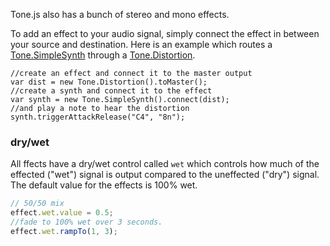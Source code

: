 Tone.js also has a bunch of stereo and mono effects. 

To add an effect to your audio signal, simply connect the effect in between your source and destination. Here is an example which routes a [Tone.SimpleSynth](http://tonejs.org/docs/#SimpleSynth) through a [Tone.Distortion](http://tonejs.org/docs/#Distortion). 

```
//create an effect and connect it to the master output
var dist = new Tone.Distortion().toMaster();
//create a synth and connect it to the effect
var synth = new Tone.SimpleSynth().connect(dist);
//and play a note to hear the distortion
synth.triggerAttackRelease("C4", "8n");
```

### dry/wet

All ffects have a dry/wet control called `wet` which controls how much of the effected ("wet") signal is output compared to the uneffected ("dry") signal. The default value for the effects is 100% wet. 

```javascript
// 50/50 mix
effect.wet.value = 0.5;
//fade to 100% wet over 3 seconds.
effect.wet.rampTo(1, 3);
```